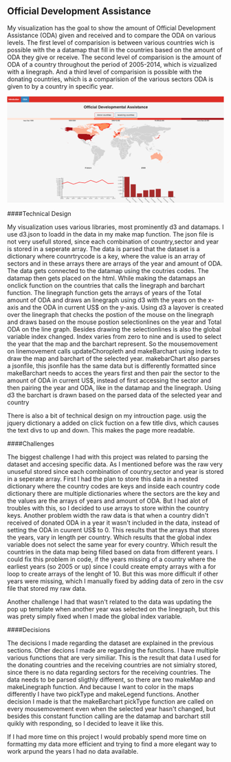## Official Development Assistance

My visualization has the goal to show the amount of Official Development Assistance (ODA) given and received
and to compare the ODA on various levels.
The first level of comparision is between various countries wich is possible with the a datamap that fill in
the countries based on the amount of ODA they give or receive. The second level of comparision is the amount of ODA
of a country throughout the period of 2005-2014, which is vizualized with a linegraph. And a third level of comparision
is possible with the donating countries, which is a comparision of the various sectors ODA is given to by a country in specific year.

![](doc/oda_vizualization.PNG)

####Technical Design

My visualization uses various libraries, most prominently d3 and datamaps. I use d3.json to loadd in the data in my make map function.
The json file is not very usefull stored, since each combination of country,sector and year is stored in a seperate array. The data is
parsed that the dataset is a dictionary where counrtrycode is a key, where the value is an array of sectors and in these arrays there are
arrays of the year and amount of ODA. The data gets connected to the datamap using the coutries codes. The datamap then gets placed on the html.
While making the datamaps an onclick function on the countries that calls the linegraph and barchart
function. The linegraph function gets the arrays of years of the Total amount of ODA and draws an linegraph using d3 with the years on the
x-axis and the ODA in current US$ on the y-axis. Using d3 a layover is created over the linegraph that checks the postion of the mouse on the
linegraph and draws based on the mouse postion selectionlines on the year and Total ODA on the line graph. Besides drawing the selectionlines
is also the global variable index changed. Index varies from zero to nine and is used to select the year that the map and the barchart represent.
So the mousemovement on linemovement calls updateChoropleth and makeBarchart using  index to draw the map and barchart of the selected year.
makebarChart also parses a jsonfile, this jsonfile has the same data but is differently formatted since makeBarchart needs to acces the years
first and then pair the sector to the amount of ODA in current US$, instead of first accessing the sector and then pairing the year and ODA, like
in the datamap and the linegraph. Using d3 the barchart is drawn based on the parsed data of the selected year and country

There is also a bit of technical design on my introuction page. usig the jquery dictionary a added on click fuction on a few title divs,
which causes the text divs to up and down. This makes the page more readable. 

####Challenges

The biggest challenge I had with this project was related to parsing the dataset and accesing specific data. As I mentioned before was the
raw very unuseful stored since each combination of country,sector and year is stored in a seperate array. First I had the plan to store this data
in a nested dictionary where the country codes are keys and inside each country code dictionary there are multiple dictionaries where the sectors
are the key and the values are the arrays of years and amount of ODA. But I had alot of troubles with this, so I decided to use arrays to store within
the country keys. Another problem width the raw data is that when a country didn't received of donated ODA in a year it wasn't included in the data, 
instead of setting the ODA in cuurent US$ to 0. This results that the arrays that stores the years, vary in length per country. Which results that the
global index variable does not select the same year for every country. Which result the countries in the data map being filled based on data from different years.
I could fix this problem in code, if the years missing of a country where the earliest years (so 2005 or up) since I could create empty arrays with a for loop to 
create arrays of the lenght of 10. But this was more difficult if other years were missing, which I manually fixed by adding data of zero in the csv file
that stored my raw data. 

Another challenge I had that wasn't related to the data was updating the pop up template when another year was selected on the linegraph, but this was
prety simply fixed when I made the global index variable. 

####Decisions

The decisions I made regarding the dataset are explained in the previous sections. Other decions I made are regarding the functions. I have multiple various
functions that are very similiar. This is the result that data I used for the donating countries and the receiving countries are not simialry stored,
since there is no data regarding sectors for the receiving countries. The data needs to be parsed sligthly different, so there are two makeMap and 
makeLinegraph function. And because I want to color in the maps differently I have two pickType and makeLegend functions. Another decision I made is that
the makeBarchart pickType function are called on every mousemovement even when the selected year hasn't changed, but besides this constant function calling
are the datamap and barchart still quikly with responding, so I decided to leave it like this.

If I had more time on this project I would probably spend more time on formatting my data more efficient and trying to find a more elegant
way to work arpund the years I had no data available. 


